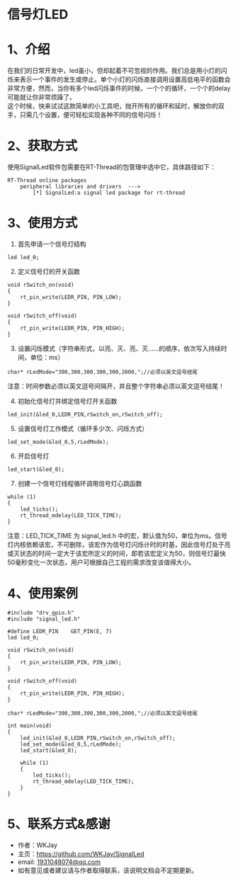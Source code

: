 # 信号灯LED

# 1、介绍

在我们的日常开发中，led虽小，但却起着不可忽视的作用。我们总是用小灯的闪烁来表示一个事件的发生或停止。单个小灯的闪烁直接调用设置高低电平的函数会非常方便，然而，当你有多个led闪烁事件的时候，一个个的循环，一个个的delay可能就让你非常烦躁了。<br>
这个时候，快来试试这款简单的小工具吧，抛开所有的循环和延时，解放你的双手，只需几个设置，便可轻松实现各种不同的信号闪烁！
# 2、获取方式

使用SignalLed软件包需要在RT-Thread的包管理中选中它，具体路径如下：
```
RT-Thread online packages
    peripheral libraries and drivers  --->
        [*] SignalLed:a signal led package for rt-thread
```
# 3、使用方式

1. 首先申请一个信号灯结构
```
led led_0;
```
2. 定义信号灯的开关函数
```
void rSwitch_on(void)
{
    rt_pin_write(LEDR_PIN, PIN_LOW);
}

void rSwitch_off(void)
{
    rt_pin_write(LEDR_PIN, PIN_HIGH);
}
```
3. 设置闪烁模式（字符串形式，以亮、灭、亮、灭……的顺序，依次写入持续时间，单位：ms）
```
char* rLedMode="300,300,300,300,300,2000,";//必须以英文逗号结尾
```
注意：时间参数必须以英文逗号间隔开，并且整个字符串必须以英文逗号结尾！
 
4. 初始化信号灯并绑定信号灯开关函数
```
led_init(&led_0,LEDR_PIN,rSwitch_on,rSwitch_off);
```
5. 设置信号灯工作模式（循环多少次、闪烁方式）
```
led_set_mode(&led_0,5,rLedMode);
```
6. 开启信号灯
```
led_start(&led_0);
```
7. 创建一个信号灯线程循环调用信号灯心跳函数
```
while (1)
{
    led_ticks();
    rt_thread_mdelay(LED_TICK_TIME);
}
```
注意：LED_TICK_TIME 为 signal_led.h 中的宏，默认值为50，单位为ms。信号灯内核依赖该宏，不可删除，该宏作为信号灯闪烁计时的时基，因此信号灯处于亮或灭状态的时间一定大于该宏所定义的时间，即若该宏定义为50，则信号灯最快50毫秒变化一次状态，用户可根据自己工程的需求改变该值得大小。
# 4、使用案例

```
#include "drv_gpio.h"
#include "signal_led.h"

#define LEDR_PIN    GET_PIN(E, 7)
led led_0;

void rSwitch_on(void)
{
    rt_pin_write(LEDR_PIN, PIN_LOW);
}

void rSwitch_off(void)
{
    rt_pin_write(LEDR_PIN, PIN_HIGH);
}

char* rLedMode="300,300,300,300,300,2000,";//必须以英文逗号结尾

int main(void)
{
    led_init(&led_0,LEDR_PIN,rSwitch_on,rSwitch_off);
    led_set_mode(&led_0,5,rLedMode);
    led_start(&led_0);

    while (1)
    {
        led_ticks();
        rt_thread_mdelay(LED_TICK_TIME);
    }
}

```
# 5、联系方式&感谢


- 作者：WKJay
- 主页：https://github.com/WKJay/SignalLed
- email: 1931048074@qq.com
- 如有意见或者建议请与作者取得联系，该说明文档会不定期更新。
